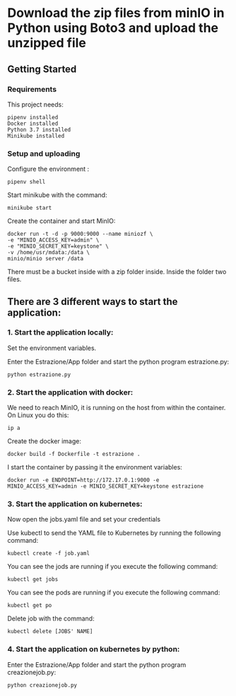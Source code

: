 # Download the zip files from minIO in Python using Boto3 and upload the unzipped file

## Getting Started

### Requirements

This project needs:

```
pipenv installed
Docker installed
Python 3.7 installed
Minikube installed
```

### Setup and uploading
Configure the environment :
```
pipenv shell
```
Start minikube with the command:
```
minikube start
```
 
Create the container and start MinIO:
```
docker run -t -d -p 9000:9000 --name miniozf \
-e "MINIO_ACCESS_KEY=admin" \
-e "MINIO_SECRET_KEY=keystone" \
-v /home/usr/mdata:/data \
minio/minio server /data
```

There must be a bucket inside with a zip folder inside. Inside the folder two files.

## There are 3 different ways to start the application:
### 1. Start the application locally:
Set the environment variables.

Enter the Estrazione/App folder and start the python program estrazione.py:
```
python estrazione.py
```

### 2. Start the application with docker:
We need to reach MinIO, it is running on the host from within the container. On Linux you do this:
```
ip a
```

Create the docker image:
```
docker build -f Dockerfile -t estrazione .
```

I start the container by passing it the environment variables:
```
docker run -e ENDPOINT=http://172.17.0.1:9000 -e MINIO_ACCESS_KEY=admin -e MINIO_SECRET_KEY=keystone estrazione 
```

### 3. Start the application on kubernetes:
Now open the jobs.yaml file and set your credentials

Use kubectl to send the YAML file to Kubernetes by running the following command:
```
kubectl create -f job.yaml
```
You can see the jods are running if you execute the following command:
```
kubectl get jobs
```

You can see the pods are running if you execute the following command:
```
kubectl get po
```

Delete job with the command:
```
kubectl delete [JOBS' NAME]
```
### 4. Start the application on kubernetes by python:
Enter the Estrazione/App folder and start the python program creazionejob.py:
```
python creazionejob.py
```

